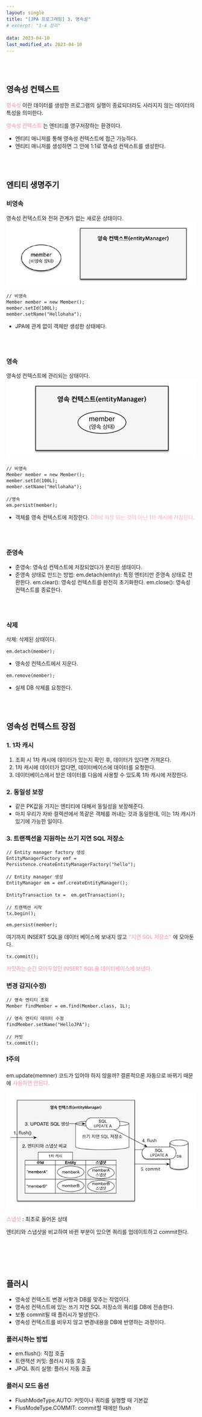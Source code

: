 ```yaml
---
layout: single
title: "[JPA 프로그래밍] 3. 영속성"
# excerpt: "1-4 정리"

data: 2023-04-10
last_modified_at: 2023-04-10
---
```


<br/><br/>

## 영속성 컨텍스트

**<span style="color:#F5B1C8">영속성</span>** 이란 데이터를 생성한 프로그램의 실행이 종료되더라도 사라지지 않는 데이터의 특성을 의미한다.

**<span style="color:#F5B1C8">영속성 컨텍스트</span>** 는 엔티티를 영구저장하는 환경이다.

- 엔티티 매니저를 통해 영속성 컨텍스트에 접근 가능하다.
- 엔티티 매니저를 생성하면 그 안에 1:1로 영속성 컨텍스트를 생성한다.

<br/><br/>

## 엔티티 생명주기

### 비영속

영속성 컨텍스트와 전혀 관계가 없는 새로운 상태이다.
![img3](../img/img3.png)

```
// 비영속
Member member = new Member();
member.setId(100L);
member.setName("Hellohaha");
```

- JPA에 관계 없이 객체만 생성한 상태에다.

<br/><br/>

### 영속

영속성 컨텍스트에 관리되는 상태이다.
![img4](../img/img4.png)

```
// 비영속
Member member = new Member();
member.setId(100L);
member.setName("Hellohaha");

//영속
em.persist(member);
```

- 객체를 영속 컨텍스트에 저장한다.
  <span style="color:#F5B1C8">DB에 저장 되는 것이 아닌 1차 캐시에 저장된다.</span>

<br/><br/>

### 준영속

- 준영속: 영속성 컨텍스트에 저장되었다가 분리된 생태이다.
- 준영속 상태로 만드는 방법:
  em.detach(entity): 특정 엔티티만 준영속 상태로 전환한다.
  em.clear(): 영속성 컨텍스트를 완전히 초기화한다.
  em.close(): 영속성 컨텍스트를 종료한다.

<br/><br/>

### 삭제

삭제: 삭제된 상태이다.

```
em.detach(member);
```

- 영속성 컨텍스트에서 지운다.

```
em.remove(member);
```

- 실제 DB 삭제를 요청한다.

<br/><br/>

## 영속성 컨텍스트 장점

### 1. 1차 캐시

1. 조회 시 1차 캐시에 데이터가 있는지 확인 후, 데이터가 있다면 가져온다.
2. 1차 캐시에 데이터가 없다면, 데이터베이스에 데이터를 요청한다.
3. 데이터베이스에서 받은 데이터를 다음에 사용할 수 있도록 1차 캐시에 저장한다.

### 2. 동일성 보장

- 같은 PK값을 가지는 엔티티에 대해서 동일성을 보장해준다.
- 마치 우리가 자바 컬렉션에서 똑같은 객체를 꺼내는 것과 동일한데, 이는 1차 캐시가 있기에 가능한 일이다.

### 3. 트랜젝션을 지원하는 쓰기 지연 SQL 저장소

```
// Entity manager factory 생성
EntityManagerFactory emf = Persistence.createEntityManagerFactory("hello");

// Entity manager 생성
EntityManager em = emf.createEntityManager();

EntityTransaction tx =  em.getTransaction();

// 트랜잭션 시작
tx.begin();
```

```
em.persist(member);
```

여기까지 INSERT SQL을 데이터 베이스에 보내지 않고 **<span style="color:#F5B1C8">"지연 SQL 저장소"</span>** 에 모아둔다.

```
tx.commit();
```

**<span style="color:#F5B1C8">커밋하는 순간 모아두었던 INSERT SQL을 데이터베이스에 보낸다.</span>**

### 변경 감지(수정)

```
// 영속 엔티티 조회
Member findMember = em.find(Member.class, 1L);

// 영속 엔티티 데이터 수정
findMember.setName("HelloJPA");

// 커밋
tx.commit();

```

### ❗주의

em.update(memner) 코드가 있어야 하지 않을까? 결론적으론 자동으로 바뀌기 때문에 **<span style="color:#F5B1C8">사용하면 안된다.</span>**

![img5](../img/img5.png)

**<span style="color:#F5B1C8">스냅샷<span>** : 최초로 들어온 상태

엔티티와 스냅샷을 비교하여 바뀐 부분이 있으면 쿼리를 업데이트하고 commit한다.

<br/><br/>
<br/><br/>

## 플러시

- 영속성 컨텍스트 변경 사항과 DB를 맞추는 작업이다.
- 영속성 컨텍스트에 있는 쓰기 지연 SQL 저장소의 쿼리를 DB에 전송한다.
- 보통 commit될 때 플러시가 발생한다.
- 영속성 컨텍스트를 비우지 않고 변경내용을 DB에 반영하는 과정이다.

### 플러시하는 방법

- em.flush(): 직접 호출
- 트랜잭션 커밋: 플러시 자동 호출
- JPQL 쿼리 실행: 플러시 자동 호출

### 플러시 모드 옵션

- FlushModeType.AUTO: 커밋이나 쿼리를 실행할 때 기본값
- FlusModeType.COMMIT: commit할 때에만 flush
